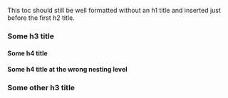 This toc should still be well formatted without an h1 title and inserted just
before the first h2 title.


### Some h3 title

#### Some h4 title

#### Some h4 title at the wrong nesting level

### Some other h3 title
